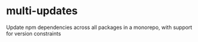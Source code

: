 # multi-updates
Update npm dependencies across all packages in a monorepo, with support for version constraints
